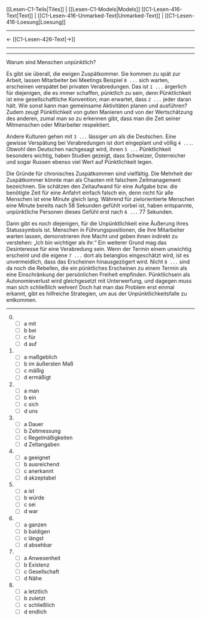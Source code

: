    [[Lesen-C1-Teils|Tiles]] | [[Lesen-C1-Models|Models]]
   [[C1-Lesen-416-Text|Text]]  | [[C1-Lesen-416-Unmarked-Text|Unmarked-Text]] | [[C1-Lesen-416-Loesung|Loesung]]

---

←         [[C1-Lesen-426-Text|→]]

---
---

Warum sind Menschen unpünktlich?

Es gibt sie überall, die ewigen Zuspätkommer. Sie kommen zu spät zur Arbeit, lassen Mitarbeiter bei Meetings Beispiel `0 ...` sich warten, erscheinen verspätet bei privaten Verabredungen. Das ist `1 ...` ärgerlich für diejenigen, die es immer schaffen, pünktlich zu sein, denn Pünktlichkeit ist eine gesellschaftliche Konvention; man erwartet, dass `2 ...` jeder daran hält. Wie sonst kann man gemeinsame Aktivitäten planen und ausführen? Zudem zeugt Pünktlichkeit von guten Manieren und von der Wertschätzung des anderen, zumal man so zu erkennen gibt, dass man die Zeit seiner Mitmenschen oder Mitarbeiter respektiert.

Andere Kulturen gehen mit `3 ...` lässiger um als die Deutschen. Eine gewisse Verspätung bei Verabredungen ist dort eingeplant und völlig `4 ...`. Obwohl den Deutschen nachgesagt wird, ihnen `5 ...` Pünktlichkeit besonders wichtig, haben Studien gezeigt, dass Schweizer, Österreicher und sogar Russen ebenso viel Wert auf Pünktlichkeit legen.

Die Gründe für chronisches Zuspätkommen sind vielfältig. Die Mehrheit der Zuspätkommer könnte man als Chaoten mit falschem Zeitmanagement bezeichnen. Sie schätzen den Zeitaufwand für eine Aufgabe bzw. die benötigte Zeit für eine Anfahrt einfach falsch ein, denn nicht für alle Menschen ist eine Minute gleich lang. Während für zielorientierte Menschen eine Minute bereits nach 58 Sekunden gefühlt vorbei ist, haben entspannte, unpünktliche Personen dieses Gefühl erst nach `6 ...` 77 Sekunden.

Dann gibt es noch diejenigen, für die Unpünktlichkeit eine Äußerung ihres Statussymbols ist. Menschen in Führungspositionen, die ihre Mitarbeiter warten lassen, demonstrieren ihre Macht und geben ihnen indirekt zu verstehen: „Ich bin wichtiger als ihr.“ Ein weiterer Grund mag das Desinteresse für eine Verabredung sein. Wenn der Termin einem unwichtig erscheint und die eigene `7 ...` dort als belanglos eingeschätzt wird, ist es unvermeidlich, dass das Erscheinen hinausgezögert wird. Nicht `8 ...` sind da noch die Rebellen, die ein pünktliches Erscheinen zu einem Termin als eine Einschränkung der persönlichen Freiheit empfinden. Pünktlichsein als Autonomieverlust wird gleichgesetzt mit Unterwerfung, und dagegen muss man sich schließlich wehren! Doch hat man das Problem erst einmal erkannt, gibt es hilfreiche Strategien, um aus der Unpünktlichkeitsfalle zu entkommen.

---

0.  - [ ] a mit
    - [ ] b bei
    - [ ] c für
    - [ ] d auf

1.  - [ ] a maßgeblich
    - [ ] b im äußersten Maß
    - [ ] c mäßig
    - [ ] d ermäßigt

2.  - [ ] a man
    - [ ] b ein
    - [ ] c sich
    - [ ] d uns

3.  - [ ] a Dauer
    - [ ] b Zeitmessung
    - [ ] c Regelmäßigkeiten
    - [ ] d Zeitangaben

4.  - [ ] a geeignet
    - [ ] b ausreichend
    - [ ] c anerkannt
    - [ ] d akzeptabel

5.  - [ ] a ist
    - [ ] b würde
    - [ ] c sei
    - [ ] d war

6.  - [ ] a ganzen
    - [ ] b baldigen
    - [ ] c längst
    - [ ] d absehbar

7.  - [ ] a Anwesenheit
    - [ ] b Existenz
    - [ ] c Gesellschaft
    - [ ] d Nähe

8.  - [ ] a letztlich
    - [ ] b zuletzt
    - [ ] c schließlich
    - [ ] d endlich
